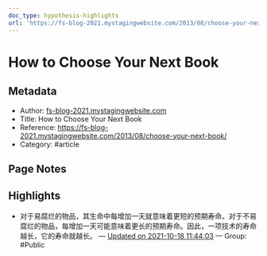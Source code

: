 ```yaml
---
doc_type: hypothesis-highlights
url: 'https://fs-blog-2021.mystagingwebsite.com/2013/08/choose-your-next-book/'
---
```


# How to Choose Your Next Book

## Metadata
- Author: [fs-blog-2021.mystagingwebsite.com]()
- Title: How to Choose Your Next Book
- Reference: https://fs-blog-2021.mystagingwebsite.com/2013/08/choose-your-next-book/
- Category: #article

## Page Notes
## Highlights
- 对于易腐烂的物品，其生命中每增加一天就意味着更短的预期寿命。对于不易腐烂的物品，每增加一天可能意味着更长的预期寿命。因此，一项技术的寿命越长，它的寿命就越长。 — [Updated on 2021-10-18 11:44:03](https://hyp.is/o2Qp3C_FEey7ricS0we-rQ/fs-blog-2021.mystagingwebsite.com/2013/08/choose-your-next-book/) — Group: #Public



